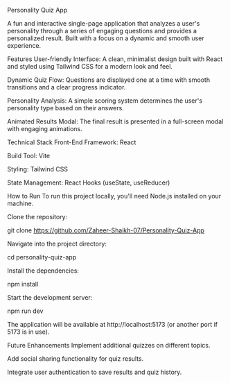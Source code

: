 Personality Quiz App

A fun and interactive single-page application that analyzes a user's personality through a series of engaging questions and provides a personalized result. Built with a focus on a dynamic and smooth user experience.

Features
User-friendly Interface: A clean, minimalist design built with React and styled using Tailwind CSS for a modern look and feel.

Dynamic Quiz Flow: Questions are displayed one at a time with smooth transitions and a clear progress indicator.

Personality Analysis: A simple scoring system determines the user's personality type based on their answers.

Animated Results Modal: The final result is presented in a full-screen modal with engaging animations.

Technical Stack
Front-End Framework: React

Build Tool: Vite

Styling: Tailwind CSS

State Management: React Hooks (useState, useReducer)

How to Run
To run this project locally, you'll need Node.js installed on your machine.

Clone the repository:

git clone https://github.com/Zaheer-Shaikh-07/Personality-Quiz-App

Navigate into the project directory:

cd personality-quiz-app

Install the dependencies:

npm install

Start the development server:

npm run dev

The application will be available at http://localhost:5173 (or another port if 5173 is in use).

Future Enhancements
Implement additional quizzes on different topics.

Add social sharing functionality for quiz results.

Integrate user authentication to save results and quiz history.
